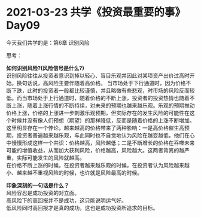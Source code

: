 # 2021-03-23 共学《投资最重要的事》 Day09
今天我们共学的是：第6章 识别风险

思考：

**如何识别风险?(风险信号是什么?)**  
识别风险往往从投资者意识到掉以轻心、盲目乐观并因此对某项资产出价过高时开始。换句话说，高风险主要伴随着高价格。
当市场处于下行通道时，因为价格不断下跌，此时的投资者一般都比较谨慎，并且略微有些悲观，时市场的风险反而较低。而当市场处于上行通道时，随着价格的不断上涨，投资者的投资热情也随着不断上涨，随着上涨行情的不断持续，对未来的预期也越来越乐观。乐观的预期推动价格上涨，价格的上涨进一步刺激乐观预期，但实际存在的发生风险的可能性在这个时候并没有像人们预想（期望）的那样降低，反而是随着价格的上涨不断增加。  
这里明显存在一个悖论，越来越高的价格带来了两种影响：一是高价格催生高预期，投资者普遍越来越乐观，与此同时也不自觉地认为风险在越变越低，他们在心中慢慢形成这样一个共识：价格越高，风险越低；二是不断增长的价格在吞噬未来可能的增值收益，从而加大获利风险，价格越高，风险越大。这两者背离的越严重，实际可能发生的风险就越高。  
在价格不断上涨的时候，在投资者越来越乐观的时候，在投资者认为风险越来越小、越来越不重视风险的时候，也许就是风险最高的时候。

**印象深刻的一句话是什么？**  
风险容忍是成功投资的对立面。  
高风险下的高回报并不是成功，这只能说明运气好。  
低风险同时高回报才是真的成功，这也是成功投资所追求的目标。
